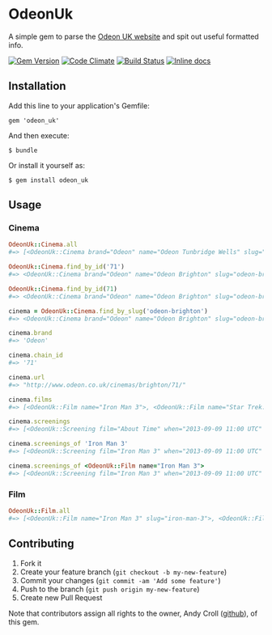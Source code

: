 # OdeonUk

A simple gem to parse the [Odeon UK website](http://odeon.co.uk) and spit out useful formatted info.

[![Gem Version](https://badge.fury.io/rb/odeon_uk.png)](http://badge.fury.io/rb/odeon_uk)
[![Code Climate](https://codeclimate.com/github/andycroll/odeon_uk.png)](https://codeclimate.com/github/andycroll/odeon_uk)
[![Build Status](https://travis-ci.org/andycroll/odeon_uk.png?branch=master)](https://travis-ci.org/andycroll/odeon_uk)
[![Inline docs](http://inch-ci.org/github/andycroll/odeon_uk.png)](http://inch-ci.org/github/andycroll/odeon_uk)

## Installation

Add this line to your application's Gemfile:

    gem 'odeon_uk'

And then execute:

    $ bundle

Or install it yourself as:

    $ gem install odeon_uk

## Usage

### Cinema

``` ruby
OdeonUk::Cinema.all
#=> [<OdeonUk::Cinema brand="Odeon" name="Odeon Tunbridge Wells" slug="odeon-tunbridge-wells" chain_id="23" url="...">, #=> <OdeonUk::Cinema brand="Odeon" name="Odeon Brighton" slug="odeon-brighton" chain_id="71" url="...">, ...]

OdeonUk::Cinema.find_by_id('71')
#=> <OdeonUk::Cinema brand="Odeon" name="Odeon Brighton" slug="odeon-brighton" address="..." chain_id="71" url="...">

OdeonUk::Cinema.find_by_id(71)
#=> <OdeonUk::Cinema brand="Odeon" name="Odeon Brighton" slug="odeon-brighton" address="..." chain_id="71" url="...">

cinema = OdeonUk::Cinema.find_by_slug('odeon-brighton')
#=> <OdeonUk::Cinema brand="Odeon" name="Odeon Brighton" slug="odeon-brighton" chain_id="71" url="...">

cinema.brand
#=> 'Odeon'

cinema.chain_id
#=> '71'

cinema.url
#=> "http://www.odeon.co.uk/cinemas/brighton/71/"

cinema.films
#=> [<OdeonUk::Film name="Iron Man 3">, <OdeonUk::Film name="Star Trek: Into Darkness">]

cinema.screenings
#=> [<OdeonUk::Screening film="About Time" when="2013-09-09 11:00 UTC" variant="3d">, <OdeonUk::Screening film="Iron Man 3" when="2013-09-09 13:50 UTC" variant="kids">, <OdeonUk::Screening ..>, <OdeonUk::Screening ...>]

cinema.screenings_of 'Iron Man 3'
#=> [<OdeonUk::Screening film="Iron Man 3" when="2013-09-09 11:00 UTC" variant="3d">, <OdeonUk::Screening film="Iron Man 3" when="2013-09-09 13:50 UTC" variant="kids">]

cinema.screenings_of <OdeonUk::Film name="Iron Man 3">
#=> [<OdeonUk::Screening film="Iron Man 3" when="2013-09-09 11:00 UTC" variant="3d">, <OdeonUk::Screening film="Iron Man 3" when="2013-09-09 13:50 UTC" variant="kids">]
```

### Film

``` ruby
OdeonUk::Film.all
#=> [<OdeonUk::Film name="Iron Man 3" slug="iron-man-3">, <OdeonUk::Film name="Star Trek Into Darkness" slug="star-trek-into-darkness">, <OdeonUk::Film name="Captain America: The First Avenger" slug="captain-america-the-first-avenger">, <OdeonUk::Film name="Thor: The Dark World" slug="thor-the-dark-world">]
```

## Contributing

1. Fork it
2. Create your feature branch (`git checkout -b my-new-feature`)
3. Commit your changes (`git commit -am 'Add some feature'`)
4. Push to the branch (`git push origin my-new-feature`)
5. Create new Pull Request

Note that contributors assign all rights to the owner, Andy Croll ([github](http://github.com/andycroll)), of this gem.
